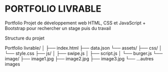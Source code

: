 # PORTFOLIO LIVRABLE
Portfolio
Projet de développement web HTML, CSS et JavaScript + Bootstrap pour rechercher un stage puis du travail

Structure du projet

Portfolio livrable/
│
├── index.html
├── data.json
└── assets/
    ├── css/
    │   └── style.css
    ├── js/
    │   ├── swipe.js
    │   ├── script.js
    │   └── burger.js
    └── image/
        ├── image1.jpg
        ├── image2.jpg
        ├── image3.jpg
        └── ...autres images
